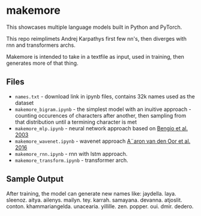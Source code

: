 # makemore

This showcases multiple language models built in Python and PyTorch.

This repo reimplimets Andrej Karpathys first few nn's, then diverges with rnn and transformers archs.

Makemore is intended to take in a textfile as input, used in training, then generates more of that thing.

## Files

- `names.txt` - download link in ipynb files, contains 32k names used as the dataset
- `makemore_bigram.ipynb` - the simplest model with an inuitive approach - counting occurences of characters after another, then sampling from that distribution until a termining character is met
- `makemore_mlp.ipynb` - neural network approach based on [Bengio et al. 2003](https://www.jmlr.org/papers/volume3/bengio03a/bengio03a.pdf)
- `makemore_wavenet.ipynb` - wavenet approach [A¨aron van den Oor et al. 2016](https://arxiv.org/pdf/1609.03499)
- `makemore_rnn.ipynb` - rnn with lstm approach.
- `makemore_transform.ipynb` - transformer arch.

## Sample Output

After training, the model can generate new names like: 
jaydella.
laya.
sleenoz.
aitya.
ailenys.
mailyn.
tey.
karrah.
samayana.
devanna.
atjoslit.
conton.
khammariangelda.
unacearia.
yillille.
zen.
popper.
oui.
dmir.
dedero.
